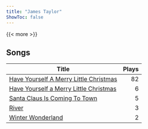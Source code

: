 ```yaml
---
title: "James Taylor"
ShowToc: false
---
```


{{< more >}}

## Songs
Title | Plays 
----- | -----: 
[Have Yourself A Merry Little Christmas](/songs/have-yourself-a-merry-little-christmas) | 82
[Have Yourself a Merry Little Christmas](/songs/have-yourself-a-merry-little-christmas) | 6
[Santa Claus Is Coming To Town](/songs/santa-claus-is-coming-to-town) | 5
[River](/songs/river) | 3
[Winter Wonderland](/songs/winter-wonderland) | 2

